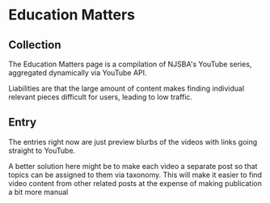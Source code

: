 # Education Matters

## Collection

The Education Matters page is a compilation of NJSBA's YouTube series, aggregated dynamically via YouTube API.

Liabilities are that the large amount of content makes finding individual relevant pieces difficult for users, leading to low traffic.

## Entry

The entries right now are just preview blurbs of the videos with links going straight to YouTube.

A better solution here might be to make each video a separate post so that topics can be assigned to them via taxonomy. This will make it easier to find video content from other related posts at the expense of making publication a bit more manual
